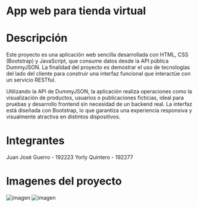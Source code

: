 # App web para tienda virtual
# Descripción
Este proyecto es una aplicación web sencilla desarrollada con HTML, CSS (Bootstrap) y JavaScript, que consume datos desde la API pública DummyJSON. La finalidad del proyecto es demostrar el uso de tecnologías del lado del cliente para construir una interfaz funcional que interactúe con un servicio RESTful.

Utilizando la API de DummyJSON, la aplicación realiza operaciones como la visualización de productos, usuarios o publicaciones ficticias, ideal para pruebas y desarrollo frontend sin necesidad de un backend real. La interfaz está diseñada con Bootstrap, lo que garantiza una experiencia responsiva y visualmente atractiva en distintos dispositivos.
# Integrantes
Juan José Guerro - 192223
Yorly Quintero - 192277

# Imagenes del proyecto
![imagen](https://github.com/user-attachments/assets/e76a9d41-3c8d-4cbd-87a7-a7973222043d)
![imagen](https://github.com/user-attachments/assets/409f6e11-6f6a-4867-a7a3-78d0f5076ce3)

